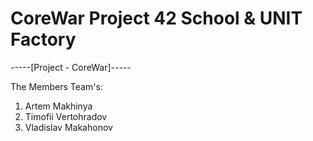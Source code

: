 # CoreWar Project 42 School & UNIT Factory

-----[Project - CoreWar]-----

The Members Team's:
1. Artem Makhinya
2. Timofii Vertohradov
3. Vladislav Makahonov